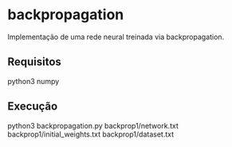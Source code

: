 # backpropagation
Implementação de uma rede neural treinada via backpropagation.

## Requisitos

python3
numpy

## Execução 

python3 backpropagation.py backprop1/network.txt backprop1/initial_weights.txt backprop1/dataset.txt
